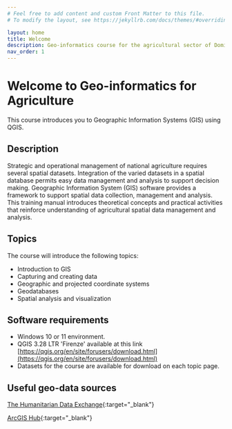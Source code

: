 ```yaml
---
# Feel free to add content and custom Front Matter to this file.
# To modify the layout, see https://jekyllrb.com/docs/themes/#overriding-theme-defaults

layout: home
title: Welcome
description: Geo-informatics course for the agricultural sector of Dominica.
nav_order: 1
---
```


# Welcome to Geo-informatics for Agriculture

This course introduces you to Geographic Information Systems (GIS) using QGIS.

## Description

Strategic and operational management of national agriculture requires several spatial datasets. Integration of the varied datasets in a spatial database permits easy data management and analysis to support decision making. Geographic Information System (GIS) software provides a framework to support spatial data collection, management and analysis. This training manual introduces theoretical concepts and practical activities that reinforce understanding of agricultural spatial data management and analysis.

## Topics

The course will introduce the following topics:
* Introduction to GIS
* Capturing and creating data
* Geographic and projected coordinate systems
* Geodatabases
* Spatial analysis and visualization

<!-- Details of each topic are shown below:

|Day | Topics | Activities | Outcomes |
| 1 | Introduction | Introduction to QGIS interface, GIS data models and structures | Participants are familiar with QGIS interface and key tools, can load and interact with vector/raster data, change symbology, open attribute table, create layouts and print maps. |
| 2 | Capturing/creating data | On-screen digitizing | Participants are able to digitize features from scanned map and Google Earth (convert between kml/kmz/shapefile), import GPS data to shapefile, update attribute table, convert between raster and vector data. |
| 3 | Project and reproject data |  Participants are able to identify the coordinate system of a layer, distinguish between GCS and PCS, assign and transform coordinate systems to a layer and georeference an image. |
| 4 | Geodatabases |  Create and populate geodatabases | Participants understand key concepts of relational databases and are able to create, populate and edit geodatabases. |
| 5 | Spatial analysis and visualization | Undertake basic spatial analysis | Participants understand the main categories of spatial analysis, are able to design analytical steps to solve a spatial problem using vector or raster data and visualize the analytical output. -->

## Software requirements

* Windows 10 or 11 environment.
* QGIS 3.28 LTR 'Firenze' available at this link [https://qgis.org/en/site/forusers/download.html](https://qgis.org/en/site/forusers/download.html)
* Datasets for the course are available for download on each topic page.

## Useful geo-data sources

[The Humanitarian Data Exchange](https://data.humdata.org/){:target="_blank"}

[ArcGIS Hub](https://hub.arcgis.com/){:target="_blank"}

<!-- ## File upload

[Upload your maps and other output files here.](https://theuwi-my.sharepoint.com/:f:/g/personal/20006608_cavehill_uwi_edu/ElKU_5tX4uhKlczax-N8P3IB7wTOpCZCV1aZYLazyxpXpA){:target="_blank"} -->

